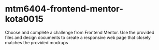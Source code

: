 # mtm6404-frontend-mentor-kota0015
Choose and complete a challenge from Frontend Mentor. Use the provided files and design documents to create a responsive web page that closely matches the provided mockups
